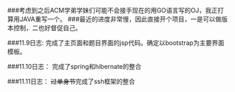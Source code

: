 ###考虑到之后ACM学弟学妹们可能不会接手现在的用GO语言写的OJ，我正打算用JAVA重写一个。
###最近的进度非常慢，因此直接开个项目，一是可以做版本控制，二也好督促自己。

###11.9日志:
完成了主页面和题目界面的jsp代码。确定以bootstrap为主要界面模板。

###11.10日志：
完成了spring和hibernate的整合

###11.11日志：
<span> <del>过单身节</del></span>完成了ssh框架的整合